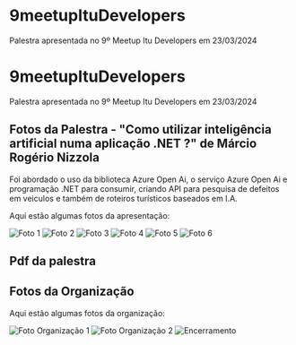 # 9meetupItuDevelopers
Palestra apresentada no 9º Meetup Itu Developers em 23/03/2024

# 9meetupItuDevelopers
Palestra apresentada no 9º Meetup Itu Developers em 23/03/2024

## Fotos da Palestra - "Como utilizar inteligência artificial numa aplicação .NET ?" de Márcio Rogério Nizzola
Foi abordado o uso da biblioteca Azure Open Ai, o serviço Azure Open Ai e programação .NET para consumir, criando API para pesquisa de defeitos em veiculos e também de roteiros turísticos baseados em I.A.

Aqui estão algumas fotos da apresentação:

![Foto 1](apresentacao/fotos/mrn1.jpg)
![Foto 2](apresentacao/fotos/mrn2.jpg)
![Foto 3](apresentacao/fotos/mrn3.jpg)
![Foto 4](apresentacao/fotos/mrn4.webp)
![Foto 5](apresentacao/fotos/mrn5.jpg)
![Foto 6](apresentacao/fotos/mrn6.jpg)

## Pdf da palestra


## Fotos da Organização

Aqui estão algumas fotos da organização:

![Foto Organização 1](apresentacao/fotos/Organização.jpg)
![Foto Organização 2](apresentacao/fotos/palestrantes.jpg)
![Encerramento](apresentacao/fotos/itudevelopers20240323.jpg)

